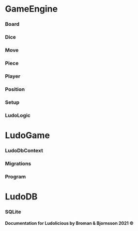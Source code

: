# GameEngine
### Board
### Dice
###  Move
###  Piece
### Player
### Position
### Setup
### LudoLogic

# LudoGame
### LudoDbContext
### Migrations
### Program

# LudoDB
### SQLite



#### Documentation for Ludolicious by Broman & Bjornsson 2021 ©


